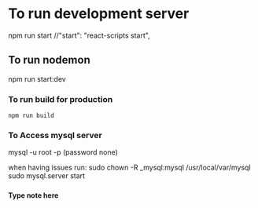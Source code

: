 # To run development server

npm run start
//"start": "react-scripts start",

## To run nodemon

npm run start:dev

### To run build for production

    npm run build

### To Access mysql server

mysql -u root -p (password none)

when having issues run:
sudo chown -R \_mysql:mysql /usr/local/var/mysql
sudo mysql.server start

###

###

###

**Type note here**
